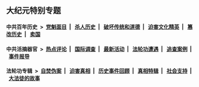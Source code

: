## 大纪元特别专题

#### 中共百年历史 &nbsp;>&nbsp; [党魁面目](indexes/nf1176107/README.md?04260430) &nbsp;| &nbsp; [杀人历史](indexes/nf1176106/README.md?04260430) &nbsp;| &nbsp; [破坏传统和道德](indexes/nf1176106/README.md?04260430) &nbsp;| &nbsp; [迫害文化精英](indexes/nf1176111/README.md?04260430) &nbsp;| &nbsp; [篡改历史](indexes/nf1176115/README.md?04260430) &nbsp;| &nbsp; [卖国](indexes/nf1176117/README.md?04260430) 

#### 中共活摘器官 &nbsp;>&nbsp; [热点评论](indexes/nf5879/README.md?04260430) &nbsp;| &nbsp; [国际调查](indexes/nf5947/README.md?04260430) &nbsp;| &nbsp; [最新活动](indexes/nf5883/README.md?04260430) &nbsp;| &nbsp; [法轮功遭遇](indexes/nf5881/README.md?04260430) &nbsp;| &nbsp; [追查案例](indexes/nf5880/README.md?04260430) &nbsp;| &nbsp; [事件报导](indexes/nf5877/README.md?04260430) 

#### 法轮功专辑 &nbsp;>&nbsp; [自焚伪案](indexes/nf5562/README.md?04260430) &nbsp;| &nbsp; [迫害真相](indexes/nf4379/README.md?04260430) &nbsp;| &nbsp; [历史事件回顾](indexes/nf5793/README.md?04260430) &nbsp;| &nbsp; [真相特辑](indexes/nf4389/README.md?04260430) &nbsp;| &nbsp; [社会支持](indexes/nf4386/README.md?04260430) &nbsp;| &nbsp; [大法徒的故事](indexes/nf1147481/README.md?04260430) 



